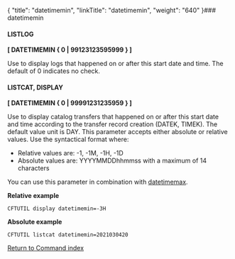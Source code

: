{
    "title": "datetimemin",
    "linkTitle": "datetimemin",
    "weight": "640"
}### datetimemin

#### LISTLOG

****[ DATETIMEMIN { <span class="underline">0</span> &#124; 99123123595999 } ]****

Use to display logs that happened on or after this start date and time. The default of <span class="underline">0</span> indicates no check.

#### LISTCAT, DISPLAY

****[ DATETIMEMIN { 0 &#124; 99991231235959 } ]****

Use to display catalog transfers that happened on or after this start date and time according to the transfer record creation (DATEK, TIMEK). The default value unit is DAY. This parameter accepts either absolute or relative values. Use the syntactical format where:

- Relative values are: -1, -1M, -1H, -1D
- Absolute values are: YYYYMMDDhhmmss with a maximum of 14 characters

You can use this parameter in combination with [datetimemax](../datetimemax).

****Relative example****

```
CFTUTIL display datetimemin=-3H
```

****Absolute example****

```
CFTUTIL listcat datetimemin=2021030420
```

[Return to Command index](../../)

